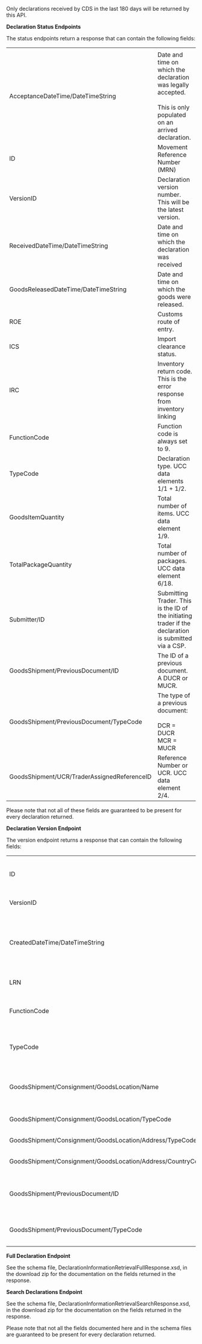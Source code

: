 Only declarations received by CDS in the last 180 days will be returned by this API.

**Declaration Status Endpoints**

The status endpoints return a response that can contain the following fields:

<table>
  <tr><td></td><td></td></tr>
  <tr>
    <td>AcceptanceDateTime/DateTimeString</td>
    <td>Date and time on which the declaration was legally accepted.     
      <br><br>This is only populated on an arrived declaration.
    </td>
  </tr>
  <tr>
    <td>ID</td>
    <td>Movement Reference Number (MRN)</td>
  </tr>
  <tr>
    <td>VersionID</td>
    <td>Declaration version number. This will be the latest version.</td>
  </tr>
  <tr>
    <td>ReceivedDateTime/DateTimeString</td>
    <td>Date and time on which the declaration was received</td>
  </tr>
  <tr>
    <td>GoodsReleasedDateTime/DateTimeString</td>
    <td>Date and time on which the goods were released.</td>
  </tr>
  <tr>
    <td>ROE</td>
    <td>Customs route of entry.</td>
  </tr>
  <tr>
    <td>ICS</td>
    <td>Import clearance status.</td>
  </tr>
  <tr>
    <td>IRC</td>
    <td>Inventory return code. This is the error response from inventory linking </td>
  </tr>
  <tr>
    <td>FunctionCode</td>
    <td>Function code is always set to 9.</td>
  </tr>
  <tr>
    <td>TypeCode</td>
    <td>Declaration type. UCC data elements 1/1 + 1/2.</td>
  </tr>
  <tr>
    <td>GoodsItemQuantity</td>
    <td>Total number of items. UCC data element 1/9.</td>
  </tr>
  <tr>
    <td>TotalPackageQuantity </td>
    <td>Total number of packages. UCC data element 6/18.</td>
  </tr>
  <tr>
    <td>Submitter/ID</td>
    <td>Submitting Trader. This is the ID of the initiating trader if the declaration is submitted via a CSP.</td>
  </tr>
  <tr>
    <td>GoodsShipment/PreviousDocument/ID</td>
    <td>The ID of a previous document. A DUCR or MUCR.</td>
  </tr>
  <tr>
    <td>GoodsShipment/PreviousDocument/TypeCode</td>
    <td>The type of a previous document: <br><br>        
        DCR = DUCR<br>
        MCR = MUCR
     </td>
  </tr>
  <tr>
    <td>GoodsShipment/UCR/TraderAssignedReferenceID </td>
    <td>Reference Number or UCR. UCC data element 2/4.</td>
  </tr>
</table>

Please note that not all of these fields are guaranteed to be present for every declaration returned.

**Declaration Version Endpoint**

The version endpoint returns a response that can contain the following fields:

<table>
  <tr><td></td><td></td></tr>
  <tr>
    <td>ID</td>
    <td>Movement Reference Number (MRN).</td>
  </tr>
  <tr>
    <td>VersionID</td>
    <td>Declaration version number.</td>
  </tr>
  <tr>
    <td>CreatedDateTime/DateTimeString</td>
    <td>Date and time on which the declaration version was created.</td>
  </tr>
  <tr>
    <td>LRN</td>
    <td>Local reference number.</td>
  </tr>
  <tr>
    <td>FunctionCode</td>
    <td>Function code is always set to 9.</td>
  </tr>
  <tr>
    <td>TypeCode</td>
    <td>Declaration type. UCC data elements 1/1 + 1/2.</td>
  </tr>
  <tr>
    <td>GoodsShipment/Consignment/GoodsLocation/Name</td>
    <td>Name of the place where goods are located.</td>
  </tr>
  <tr>
    <td>GoodsShipment/Consignment/GoodsLocation/TypeCode</td>
    <td>Goods location type code.</td>
  </tr>
  <tr>
    <td>GoodsShipment/Consignment/GoodsLocation/Address/TypeCode</td>
    <td>Type of address.</td>
  </tr>
  <tr>
    <td>GoodsShipment/Consignment/GoodsLocation/Address/CountryCode</td>
    <td>Country code of address.</td>
  </tr>
  <tr>
    <td>GoodsShipment/PreviousDocument/ID</td>
    <td>The ID of a previous document. A DUCR or MUCR.</td>
  </tr>
  <tr>
    <td>GoodsShipment/PreviousDocument/TypeCode</td>
    <td>The type of a previous document.</td>
  </tr>
</table>

**Full Declaration Endpoint**

See the schema file, DeclarationInformationRetrievalFullResponse.xsd, in the download zip for the documentation on the fields returned in the response.

**Search Declarations Endpoint**

See the schema file, DeclarationInformationRetrievalSearchResponse.xsd, in the download zip for the documentation on the fields returned in the response.

Please note that not all the fields documented here and in the schema files are guaranteed to be present for every declaration returned.
